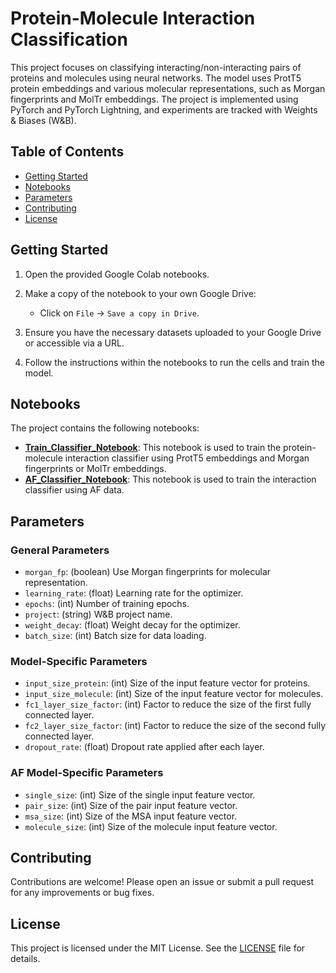 # Protein-Molecule Interaction Classification

This project focuses on classifying interacting/non-interacting pairs of proteins and molecules using neural networks. The model uses ProtT5 protein embeddings and various molecular representations, such as Morgan fingerprints and MolTr embeddings. The project is implemented using PyTorch and PyTorch Lightning, and experiments are tracked with Weights & Biases (W&B).

## Table of Contents
- [Getting Started](#getting-started)
- [Notebooks](#notebooks)
- [Parameters](#parameters)
- [Contributing](#contributing)
- [License](#license)

## Getting Started

1. Open the provided Google Colab notebooks.

2. Make a copy of the notebook to your own Google Drive:
    - Click on `File` -> `Save a copy in Drive`.

3. Ensure you have the necessary datasets uploaded to your Google Drive or accessible via a URL.

4. Follow the instructions within the notebooks to run the cells and train the model.

## Notebooks

The project contains the following notebooks:

- **[Train_Classifier_Notebook](path_to_your_notebook)**: This notebook is used to train the protein-molecule interaction classifier using ProtT5 embeddings and Morgan fingerprints or MolTr embeddings.
- **[AF_Classifier_Notebook](path_to_your_notebook)**: This notebook is used to train the interaction classifier using AF data.

## Parameters

### General Parameters

- `morgan_fp`: (boolean) Use Morgan fingerprints for molecular representation.
- `learning_rate`: (float) Learning rate for the optimizer.
- `epochs`: (int) Number of training epochs.
- `project`: (string) W&B project name.
- `weight_decay`: (float) Weight decay for the optimizer.
- `batch_size`: (int) Batch size for data loading.

### Model-Specific Parameters

- `input_size_protein`: (int) Size of the input feature vector for proteins.
- `input_size_molecule`: (int) Size of the input feature vector for molecules.
- `fc1_layer_size_factor`: (int) Factor to reduce the size of the first fully connected layer.
- `fc2_layer_size_factor`: (int) Factor to reduce the size of the second fully connected layer.
- `dropout_rate`: (float) Dropout rate applied after each layer.

### AF Model-Specific Parameters

- `single_size`: (int) Size of the single input feature vector.
- `pair_size`: (int) Size of the pair input feature vector.
- `msa_size`: (int) Size of the MSA input feature vector.
- `molecule_size`: (int) Size of the molecule input feature vector.

## Contributing

Contributions are welcome! Please open an issue or submit a pull request for any improvements or bug fixes.

## License

This project is licensed under the MIT License. See the [LICENSE](LICENSE) file for details.
